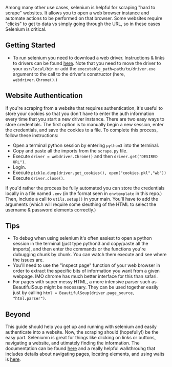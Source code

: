 Among many other use cases, selenium is helpful for scraping "hard to scrape" websites. It allows you to open a web browser instance and automate actions to be performed on that browser. Some websites require "clicks" to get to data vs simply going through the URL, so in these cases Selenium is critical. 

## Getting Started
- To run selenium you need to download a web driver. Instructions & links to drivers can be found [here](https://selenium-python.readthedocs.io/installation.html#drivers). Note that you need to move the driver to your `usr/local/bin` or add the `executable_path=path/to/driver.exe` argument to the call to the driver's constructor (here, `webdriver.Chrome()`.)

## Website Authentication
If you're scraping from a website that requires authentication, it's useful to store your cookies so that you don't have to enter the auth information every time that you start a new driver instance. There are two easy ways to store credentials. The first option is to manually begin a new session, enter the credentials, and save the cookies to a file. To complete this process, follow these instructions: 

- Open a terminal python session by entering `python3` into the terminal.
- Copy and paste all the imports from the `scrape.py` file.
- Execute `driver = webdriver.Chrome()` and then `driver.get("DESIRED URL")`.
- Login.
- Execute `pickle.dump(driver.get_cookies(), open("cookies.pkl","wb"))`
- Execute `driver.close()`. 

If you'd rather the process be fully automated you can store the credentials locally in a file named `.env` (in the format seen in `envtemplate` in this repo.) Then, include a call to `utils.setup()` in your main. You'll have to add the arguments (which will require some sleuthing of the HTML to select the username & password elements correctly.)

## Tips
- To debug when using selenium it's often easiest to open a python session in the terminal (just type python3 and copy/paste all the imports), and then enter the commands or the functions you're dubugging chunk by chunk. You can watch them execute and see where the issues are.
- You'll need to use the "inspect page" function of your web browser in order to extract the specific bits of information you want from a given webpage. IMO chrome has much better interface for this than safari.
- For pages with super messy HTML, a more intensive parser such as BeautifulSoup might be necessary. They can be used together easily just by calling `html = BeautifulSoup(driver.page_source, "html.parser")`.

## Beyond
This guide should help you get up and running with selenium and easily authenticate into a website. Now, the scraping should (hopefully!) be the easy part. Seleniumn is great for things like clicking on links or buttons, navigating a website, and utimately finding the information. The documentation can be found [here](https://www.selenium.dev/selenium/docs/api/py/api.html) and a really helpful walkthrouhg that includes details about navigating pages, locating elements, and using waits is [here](https://selenium-python.readthedocs.io/navigating.html). 